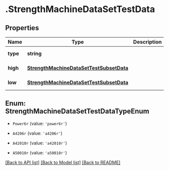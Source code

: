 # .StrengthMachineDataSetTestData

## Properties

Name | Type | Description | Notes
------------ | ------------- | ------------- | -------------
**type** | **string** |  | [default to undefined]
**high** | [**StrengthMachineDataSetTestSubsetData**](StrengthMachineDataSetTestSubsetData.md) |  | [default to undefined]
**low** | [**StrengthMachineDataSetTestSubsetData**](StrengthMachineDataSetTestSubsetData.md) |  | [default to undefined]



## Enum: StrengthMachineDataSetTestDataTypeEnum


* `Power6r` (value: `'power6r'`)

* `A4206r` (value: `'a4206r'`)

* `A42010r` (value: `'a42010r'`)

* `A50010r` (value: `'a50010r'`)




[[Back to API list]](../README.md#documentation-for-api-endpoints) [[Back to Model list]](../README.md#documentation-for-models) [[Back to README]](../README.md)
